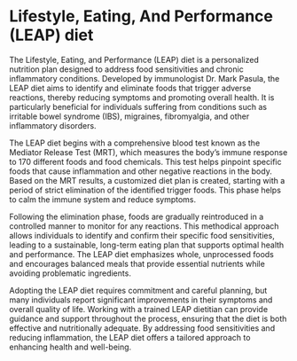 [//]: # (source: gpt-40)

# Lifestyle, Eating, And Performance (LEAP) diet

The Lifestyle, Eating, and Performance (LEAP) diet is a personalized nutrition plan designed to address food sensitivities and chronic inflammatory conditions. Developed by immunologist Dr. Mark Pasula, the LEAP diet aims to identify and eliminate foods that trigger adverse reactions, thereby reducing symptoms and promoting overall health. It is particularly beneficial for individuals suffering from conditions such as irritable bowel syndrome (IBS), migraines, fibromyalgia, and other inflammatory disorders.

The LEAP diet begins with a comprehensive blood test known as the Mediator Release Test (MRT), which measures the body’s immune response to 170 different foods and food chemicals. This test helps pinpoint specific foods that cause inflammation and other negative reactions in the body. Based on the MRT results, a customized diet plan is created, starting with a period of strict elimination of the identified trigger foods. This phase helps to calm the immune system and reduce symptoms.

Following the elimination phase, foods are gradually reintroduced in a controlled manner to monitor for any reactions. This methodical approach allows individuals to identify and confirm their specific food sensitivities, leading to a sustainable, long-term eating plan that supports optimal health and performance. The LEAP diet emphasizes whole, unprocessed foods and encourages balanced meals that provide essential nutrients while avoiding problematic ingredients.

Adopting the LEAP diet requires commitment and careful planning, but many individuals report significant improvements in their symptoms and overall quality of life. Working with a trained LEAP dietitian can provide guidance and support throughout the process, ensuring that the diet is both effective and nutritionally adequate. By addressing food sensitivities and reducing inflammation, the LEAP diet offers a tailored approach to enhancing health and well-being.

